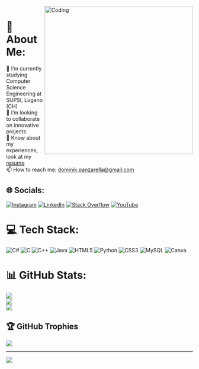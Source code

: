 <img align="right" alt="Coding" width="400" src="https://i.pinimg.com/originals/e4/26/70/e426702edf874b181aced1e2fa5c6cde.gif">

# 💫 About Me:
🔭 I’m currently studying Computer Science Engineering at SUPSI, Lugano (CH)<br>👯 I’m looking to collaborate on innovative projects<br>📄 Know about my experiences, look at my [resume](https://drive.google.com/file/d/1qS7gQ3tp-Zjz8JkfDIBd1d4BquNQ9wxQ/view?usp=sharing)<br>📫 How to reach me: dominik.panzarella@gmail.com


## 🌐 Socials:
[![Instagram](https://img.shields.io/badge/Instagram-%23E4405F.svg?logo=Instagram&logoColor=white)](https://www.instagram.com/__dom_/) [![LinkedIn](https://img.shields.io/badge/LinkedIn-%230077B5.svg?logo=linkedin&logoColor=white)](https://linkedin.com/in/https://drive.google.com/file/d/1qS7gQ3tp-Zjz8JkfDIBd1d4BquNQ9wxQ/view?usp=sharing) [![Stack Overflow](https://img.shields.io/badge/-Stackoverflow-FE7A16?logo=stack-overflow&logoColor=white)](https://stackoverflow.com/users/dominik.panzarella) [![YouTube](https://img.shields.io/badge/YouTube-%23FF0000.svg?logo=YouTube&logoColor=white)](https://youtube.com/@https://www.youtube.com/channel/UC128UoG-qfNOf6TCjarx5Mw) 

# 💻 Tech Stack:
![C#](https://img.shields.io/badge/c%23-%23239120.svg?style=for-the-badge&logo=c-sharp&logoColor=white) ![C](https://img.shields.io/badge/c-%2300599C.svg?style=for-the-badge&logo=c&logoColor=white) ![C++](https://img.shields.io/badge/c++-%2300599C.svg?style=for-the-badge&logo=c%2B%2B&logoColor=white) ![Java](https://img.shields.io/badge/java-%23ED8B00.svg?style=for-the-badge&logo=java&logoColor=white) ![HTML5](https://img.shields.io/badge/html5-%23E34F26.svg?style=for-the-badge&logo=html5&logoColor=white) ![Python](https://img.shields.io/badge/python-3670A0?style=for-the-badge&logo=python&logoColor=ffdd54) ![CSS3](https://img.shields.io/badge/css3-%231572B6.svg?style=for-the-badge&logo=css3&logoColor=white) ![MySQL](https://img.shields.io/badge/mysql-%2300f.svg?style=for-the-badge&logo=mysql&logoColor=white) ![Canva](https://img.shields.io/badge/Canva-%2300C4CC.svg?style=for-the-badge&logo=Canva&logoColor=white)
# 📊 GitHub Stats:
![](https://github-readme-stats.vercel.app/api?username=DominikPanzarella&theme=onedark&hide_border=false&include_all_commits=true&count_private=true)<br/>
![](https://github-readme-streak-stats.herokuapp.com/?user=DominikPanzarella&theme=onedark&hide_border=false)<br/>
![](https://github-readme-stats.vercel.app/api/top-langs/?username=DominikPanzarella&theme=onedark&hide_border=false&include_all_commits=true&count_private=true&layout=compact)

## 🏆 GitHub Trophies
![](https://github-profile-trophy.vercel.app/?username=DominikPanzarella&theme=radical&no-frame=true&no-bg=false&margin-w=4)

---
[![](https://visitcount.itsvg.in/api?id=DominikPanzarella&label=Profile%20Views&color=5&icon=6&pretty=true)](https://visitcount.itsvg.in)


